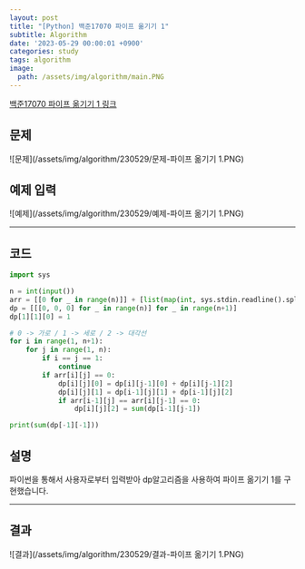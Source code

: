 ```yaml
---
layout: post
title: "[Python] 백준17070 파이프 옮기기 1"
subtitle: Algorithm
date: '2023-05-29 00:00:01 +0900'
categories: study
tags: algorithm
image:
  path: /assets/img/algorithm/main.PNG
---
```


[백준17070 파이프 옮기기 1 링크](https://www.acmicpc.net/problem/17070)

<!--more-->

## 문제
![문제](/assets/img/algorithm/230529/문제-파이프 옮기기 1.PNG)

## 예제 입력
![예제](/assets/img/algorithm/230529/예제-파이프 옮기기 1.PNG)

---

## 코드
```Python
import sys

n = int(input())
arr = [[0 for _ in range(n)]] + [list(map(int, sys.stdin.readline().split())) for _ in range(n)]
dp = [[[0, 0, 0] for _ in range(n)] for _ in range(n+1)]
dp[1][1][0] = 1

# 0 -> 가로 / 1 -> 세로 / 2 -> 대각선
for i in range(1, n+1):
    for j in range(1, n):
        if i == j == 1:
            continue
        if arr[i][j] == 0:
            dp[i][j][0] = dp[i][j-1][0] + dp[i][j-1][2]
            dp[i][j][1] = dp[i-1][j][1] + dp[i-1][j][2]
            if arr[i-1][j] == arr[i][j-1] == 0:
                dp[i][j][2] = sum(dp[i-1][j-1])

print(sum(dp[-1][-1]))
```
## 설명
파이썬을 통해서 사용자로부터 입력받아 dp알고리즘을 사용하여 파이프 옮기기 1를 구현했습니다. <br>

---

## 결과
![결과](/assets/img/algorithm/230529/결과-파이프 옮기기 1.PNG)